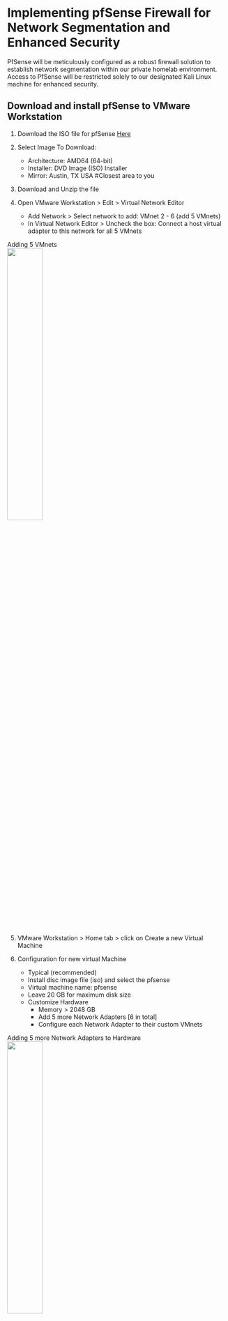 # Implementing pfSense Firewall for Network Segmentation and Enhanced Security

PfSense will be meticulously configured as a robust firewall solution to establish network segmentation within our private homelab environment. Access to PfSense will be restricted solely to our designated Kali Linux machine for enhanced security.

<h2>Download and install pfSense to VMware Workstation</h2>

1. Download the ISO file for pfSense [Here](https://www.pfsense.org/download/)

2. Select Image To Download:
    - Architecture: AMD64 (64-bit)
    - Installer: DVD Image (ISO) Installer
    - Mirror: Austin, TX USA   #Closest area to you

3. Download and Unzip the file

4. Open VMware Workstation > Edit > Virtual Network Editor
    - Add Network > Select network to add: VMnet 2 - 6 (add 5 VMnets)
    - In Virtual Network Editor > Uncheck the box: Connect a host virtual adapter to this network for all 5 VMnets

<p align="left">
Adding 5 VMnets <br/>
<img src="https://i.imgur.com/4blDJVG.png" height="40%" width="40%" alt=""/>
<br />

5. VMware Workstation > Home tab > click on Create a new Virtual Machine

6. Configuration for new virtual Machine
    - Typical (recommended)
    - Install disc image file (iso) and select the pfsense
    - Virtual machine name: pfsense
    - Leave 20 GB for maximum disk size
    - Customize Hardware
      - Memory > 2048 GB
      - Add 5 more Network Adapters [6 in total]
      - Configure each Network Adapter to their custom VMnets

<p align="left">
Adding 5 more Network Adapters to Hardware <br/>
<img src="https://i.imgur.com/5gLMkWC.png" height="40%" width="40%" alt=""/>
<br />

7. Remove the Sound Card and USB Controller > OK > Finish


<h2></h2>

<h2>Configurate pfsense on VMware Workstation</h2>

1. Run pfsense on VMware Workstation

<p align="left">
Should End Up With This Screen <br/>
<img src="https://i.imgur.com/Mx9XyWc.png" height="40%" width="40%" alt=""/>
<br />

2. Accept > Install pfSense > Auto (ZFS) > Install > Stripe > Press **Space** and OK > YES > Reboot

<p align="left">
Should End Up With This Screen After Rebooting <br/>
<img src="https://i.imgur.com/Z8m8ert.png" height="40%" width="40%" alt=""/>
<br />

3. Type 1 (Assign Interfaces) > y > enter >
    - em0 for WAN
    - em1 for Firewalling /NAT
    - em2 for optional 1
    - em3 for optional 2
    - em4 for optional 3
    - em5 for optional 4 > y
  
<p align="left">
Should End Up With This Screen<br/>
<img src="https://i.imgur.com/XVPJUr4.png" height="40%" width="40%" alt=""/>
<br />

4. Type 2 (Set interface(s) IP address > 2 [LAN (em1 -static)] > n
    - 192.168.1.1 > 24 > Enter
    - n > Enter > y > 192.168.1.11 > 192.168.1.200
      
<p align="left">
Should End Up With This Screen<br/>
<img src="https://i.imgur.com/JP4XMGH.png" height="40%" width="40%" alt=""/>
<br />

<p align="left">
br/>
<img src="https://i.imgur.com/5YqRJJm.png" height="40%" width="40%" alt=""/>
<br />
    
5. Type 2 (Set interface(s) IP address > 3 [OPT1(em2)] > n
    - 192.168.2.1 > 24 > Enter
    - n > Enter > n > Enter

6. Type 2 (Set interface(s) IP address > 4 [OPT2(em3)] > n
    - 192.168.3.1 > 24 > Enter
    - n > Enter > n > Enter
     
7. Leave OPT3(em4) alone without an IP because it is going to have the span port with traffic that Security Onion will be monitoring

8. Type 2 (Set interface(s) IP address > 6 [OPT2(em5)] > n
    - 192.168.4.1 > 24 > Enter
    - n > Enter > n > Enter

<p align="left">
Should End Up With This Screen<br/>
<img src="https://i.imgur.com/92JkJhL.png" height="40%" width="40%" alt=""/>
<br />

<h2></h2>

<p align="left">
pfSense Completed<br/>
<img src="https://i.imgur.com/rVUfFD2.png" height="40%" width="40%" alt=""/>
<br />
